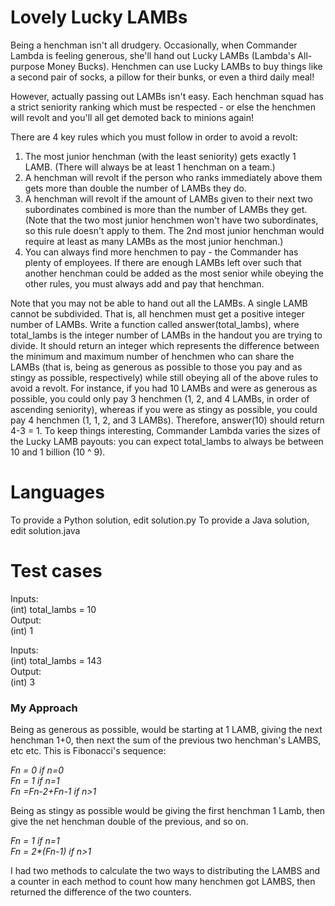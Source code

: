 Lovely Lucky LAMBs
==================

Being a henchman isn't all drudgery. Occasionally, when Commander Lambda is feeling generous, she'll hand out Lucky LAMBs (Lambda's All-purpose Money Bucks). Henchmen can use Lucky LAMBs to buy things like a second pair of socks, a pillow for their bunks, or even a third daily meal!

However, actually passing out LAMBs isn't easy. Each henchman squad has a strict seniority ranking which must be respected - or else the henchmen will revolt and you'll all get demoted back to minions again! 

There are 4 key rules which you must follow in order to avoid a revolt:
 1. The most junior henchman (with the least seniority) gets exactly 1 LAMB.  (There will always be at least 1 henchman on a team.)
 2. A henchman will revolt if the person who ranks immediately above them gets more than double the number of LAMBs they do.
 3. A henchman will revolt if the amount of LAMBs given to their next two subordinates combined is more than the number of LAMBs they get.  (Note that the two most junior henchmen won't have two subordinates, so this rule doesn't apply to them.  The 2nd most junior henchman would require at least as many LAMBs as the most junior henchman.)
 4. You can always find more henchmen to pay - the Commander has plenty of employees.  If there are enough LAMBs left over such that another henchman could be added as the most senior while obeying the other rules, you must always add and pay that henchman.

Note that you may not be able to hand out all the LAMBs. A single LAMB cannot be subdivided. That is, all henchmen must get a positive integer number of LAMBs.
Write a function called answer(total_lambs), where total_lambs is the integer number of LAMBs in the handout you are trying to divide. It should return an integer which represents the difference between the minimum and maximum number of henchmen who can share the LAMBs (that is, being as generous as possible to those you pay and as stingy as possible, respectively) while still obeying all of the above rules to avoid a revolt.  For instance, if you had 10 LAMBs and were as generous as possible, you could only pay 3 henchmen (1, 2, and 4 LAMBs, in order of ascending seniority), whereas if you were as stingy as possible, you could pay 4 henchmen (1, 1, 2, and 3 LAMBs). Therefore, answer(10) should return 4-3 = 1.
To keep things interesting, Commander Lambda varies the sizes of the Lucky LAMB payouts: you can expect total_lambs to always be between 10 and 1 billion (10 ^ 9).

Languages
=========

To provide a Python solution, edit solution.py
To provide a Java solution, edit solution.java

Test cases
==========

Inputs:  
  (int) total_lambs = 10  
Output:  
  (int) 1  

Inputs:  
  (int) total_lambs = 143  
Output:  
  (int) 3  
  
  
 ### My Approach   
 Being as generous as possible, would be starting at 1 LAMB, giving the next henchman 1+0, then next the sum of the previous two henchman's LAMBS, etc etc.
 This is Fibonacci's sequence:
   
  _Fn = 0_             _if n=0_  
  _Fn = 1_             _if n=1_    
  _Fn =Fn-2+Fn-1_     _if n>1_    
       
Being as stingy as possible would be giving the first henchman 1 Lamb, then give the net henchman double of the previous, and so on.  
  
  _Fn = 1_            _if n=1_     
  _Fn = 2*(Fn-1)_     _if n>1_     
 

 I had two methods to calculate the two ways to distributing the LAMBS and a counter in each method to count how many henchmen got LAMBS, then returned the difference of the two counters.
 
